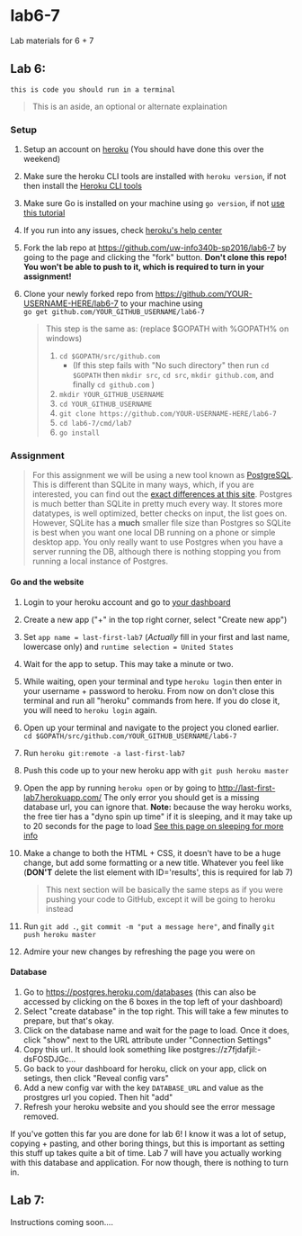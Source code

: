 # lab6-7
Lab materials for 6 + 7

## Lab 6:
`this is code you should run in a terminal`
> This is an aside, an optional or alternate explaination

### Setup
1. Setup an account on [heroku](https://heroku.com) (You should have done this over the weekend)
2. Make sure the heroku CLI tools are installed with `heroku version`, if not then install the [Heroku CLI tools](https://devcenter.heroku.com/articles/getting-started-with-go#set-up)
3. Make sure Go is installed on your machine using `go version`, if not [use this tutorial](https://golang.org/doc/install)
4. If you run into any issues, check [heroku's help center](https://devcenter.heroku.com/articles/getting-started-with-go#introduction)
5. Fork the lab repo at https://github.com/uw-info340b-sp2016/lab6-7 by going to the page and clicking the "fork" button. **Don't clone this repo! You won't be able to push to it, which is required to turn in your assignment!**
6. Clone your newly forked repo from https://github.com/YOUR-USERNAME-HERE/lab6-7 to your machine using </br>`go get github.com/YOUR_GITHUB_USERNAME/lab6-7`

    > This step is the same as: (replace $GOPATH with %GOPATH% on windows)
    >   1. `cd $GOPATH/src/github.com`
    >       * (If this step fails with "No such directory" then run   `cd $GOPATH` then `mkdir src`, `cd src`, `mkdir github.com`, and finally `cd github.com` )
    >   2. `mkdir YOUR_GITHUB_USERNAME`
    >   3. `cd YOUR_GITHUB_USERNAME`
    >   4. `git clone https://github.com/YOUR-USERNAME-HERE/lab6-7`
    >   5. `cd lab6-7/cmd/lab7`
    >   6. `go install`

### Assignment
> For this assignment we will be using a new tool known as [PostgreSQL](http://www.postgresql.org/). This is different than SQLite in many ways, which, if you are interested, you can find out the [exact differences at this site](http://www.sql-workbench.net/dbms_comparison.html). Postgres is much better than SQLite in pretty much every way. It stores more datatypes, is well optimized, better checks on input, the list goes on. However, SQLite has a **much** smaller file size than Postgres so SQLite is best when you want one local DB running on a phone or simple desktop app. You only really want to use Postgres when you have a server running the DB, although there is nothing stopping you from running a local instance of Postgres.

#### Go and the website
1. Login to your heroku account and go to [your dashboard](https://dashboard.heroku.com/)
2. Create a new app ("+" in the top right corner, select "Create new app")
3. Set `app name = last-first-lab7` (*Actually* fill in your first and last name, lowercase only) and `runtime selection = United States`
4. Wait for the app to setup. This may take a minute or two.
5. While waiting, open your terminal and type `heroku login` then enter in your username + password to heroku. From now on don't close this terminal and run all "heroku" commands from here. If you do close it, you will need to `heroku login` again.
6. Open up your terminal and navigate to the project you cloned earlier. </br>`cd $GOPATH/src/github.com/YOUR_GITHUB_USERNAME/lab6-7`
7. Run `heroku git:remote -a last-first-lab7`
8. Push this code up to your new heroku app with `git push heroku master`
9. Open the app by running `heroku open` or by going to http://last-first-lab7.herokuapp.com/ The only error you should get is a missing database url, you can ignore that. **Note:** because the way heroku works, the free tier has a "dyno spin up time" if it is sleeping, and it may take up to 20 seconds for the page to load [See this page on sleeping for more info](https://devcenter.heroku.com/articles/dyno-sleeping)
10. Make a change to both the HTML + CSS, it doesn't have to be a huge change, but add some formatting or a new title. Whatever you feel like (**DON'T** delete the list element with ID='results', this is required for lab 7)
    
    > This next section will be basically the same steps as if you were pushing your code to GitHub, except it will be going to heroku instead

11. Run `git add .`, `git commit -m "put a message here"`, and finally  `git push heroku master`
12. Admire your new changes by refreshing the page you were on

#### Database

1. Go to https://postgres.heroku.com/databases (this can also be accessed by clicking on the 6 boxes in the top left of your dashboard)
2. Select "create database" in the top right. This will take a few minutes to prepare, but that's okay.
3. Click on the database name and wait for the page to load. Once it does, click "show" next to the URL attribute under "Connection Settings"
4. Copy this url. It should look something like postgres://z7fjdafjil:-dsFOSDJGc...
5. Go back to your dashboard for heroku, click on your app, click on setings, then click "Reveal config vars"
6. Add a new config var with the key `DATABASE_URL` and value as the prostgres url you copied. Then hit "add"
7. Refresh your heroku website and you should see the error message removed.

If you've gotten this far you are done for lab 6! I know it was a lot of setup, copying + pasting, and other boring things, but this is important as setting this stuff up takes quite a bit of time. Lab 7 will have you actually working with this database and application. For now though, there is nothing to turn in.

## Lab 7:
Instructions coming soon....
